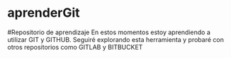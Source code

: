 # aprenderGit
#Repositorio de aprendizaje
En estos momentos estoy aprendiendo a utilizar GIT y GITHUB.
Seguiré explorando esta herramienta y probaré con otros repositorios como GITLAB y BITBUCKET
